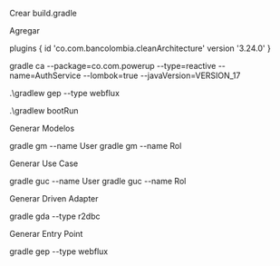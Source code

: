 Crear 
build.gradle

Agregar

plugins {
    id 'co.com.bancolombia.cleanArchitecture' version '3.24.0'
}


gradle ca --package=co.com.powerup --type=reactive --name=AuthService --lombok=true --javaVersion=VERSION_17 

.\gradlew gep --type webflux

.\gradlew bootRun

Generar Modelos

gradle gm --name User
gradle gm --name Rol


Generar Use Case

gradle guc --name User
gradle guc --name Rol

Generar Driven Adapter

gradle gda --type r2dbc

Generar Entry Point

gradle gep --type webflux